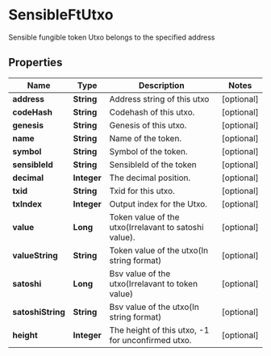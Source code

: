 

# SensibleFtUtxo

Sensible fungible token Utxo belongs to the specified address
## Properties

Name | Type | Description | Notes
------------ | ------------- | ------------- | -------------
**address** | **String** | Address string of this utxo |  [optional]
**codeHash** | **String** | Codehash of this utxo. |  [optional]
**genesis** | **String** | Genesis of this utxo. |  [optional]
**name** | **String** | Name of the token. |  [optional]
**symbol** | **String** | Symbol of the token. |  [optional]
**sensibleId** | **String** | SensibleId of the token |  [optional]
**decimal** | **Integer** | The decimal position. |  [optional]
**txid** | **String** | Txid for this utxo. |  [optional]
**txIndex** | **Integer** | Output index for the Utxo. |  [optional]
**value** | **Long** | Token value of the utxo(Irrelavant to satoshi value). |  [optional]
**valueString** | **String** | Token value of the utxo(In string format) |  [optional]
**satoshi** | **Long** | Bsv value of the utxo(Irrelavant to token value) |  [optional]
**satoshiString** | **String** | Bsv value of the utxo(In string format) |  [optional]
**height** | **Integer** | The height of this utxo, -1 for unconfirmed utxo. |  [optional]



